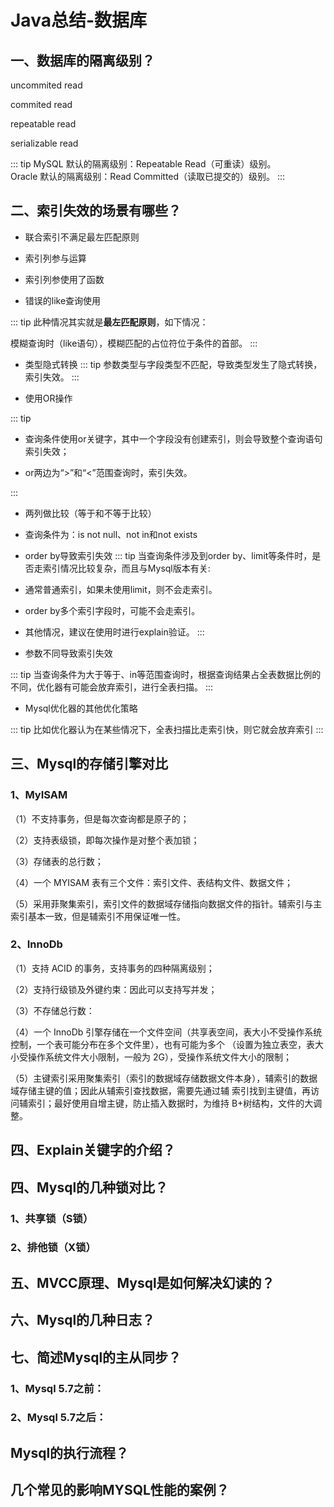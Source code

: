 # Java总结-数据库

## 一、数据库的隔离级别？

uncommited read

commited read

repeatable read

serializable read

::: tip
MySQL 默认的隔离级别：Repeatable Read（可重读）级别。<br>
Oracle 默认的隔离级别：Read Committed（读取已提交的）级别。
:::

## 二、索引失效的场景有哪些？

- 联合索引不满足最左匹配原则

- 索引列参与运算

- 索引列参使用了函数

- 错误的like查询使用

::: tip
此种情况其实就是**最左匹配原则**，如下情况：<br>

模糊查询时（like语句），模糊匹配的占位符位于条件的首部。
:::

- 类型隐式转换
::: tip
参数类型与字段类型不匹配，导致类型发生了隐式转换，索引失效。
:::

- 使用OR操作

::: tip

- 查询条件使用or关键字，其中一个字段没有创建索引，则会导致整个查询语句索引失效；

- or两边为“>”和“<”范围查询时，索引失效。

:::

- 两列做比较（等于和不等于比较）

- 查询条件为：is not null、not in和not exists

- order by导致索引失效
::: tip
当查询条件涉及到order by、limit等条件时，是否走索引情况比较复杂，而且与Mysql版本有关:

- 通常普通索引，如果未使用limit，则不会走索引。

- order by多个索引字段时，可能不会走索引。

- 其他情况，建议在使用时进行explain验证。
:::

- 参数不同导致索引失效

::: tip
当查询条件为大于等于、in等范围查询时，根据查询结果占全表数据比例的不同，优化器有可能会放弃索引，进行全表扫描。
:::

- Mysql优化器的其他优化策略

::: tip
比如优化器认为在某些情况下，全表扫描比走索引快，则它就会放弃索引
:::

## 三、Mysql的存储引擎对比
### 1、MyISAM

（1）不支持事务，但是每次查询都是原子的；

（2）支持表级锁，即每次操作是对整个表加锁；

（3）存储表的总行数；

（4）一个 MYISAM 表有三个文件：索引文件、表结构文件、数据文件；

（5）采用菲聚集索引，索引文件的数据域存储指向数据文件的指针。辅索引与主索引基本一致，但是辅索引不用保证唯一性。

### 2、InnoDb

（1）支持 ACID 的事务，支持事务的四种隔离级别；

（2）支持行级锁及外键约束：因此可以支持写并发；

（3）不存储总行数：

（4）一个 InnoDb 引擎存储在一个文件空间（共享表空间，表大小不受操作系统控制，一个表可能分布在多个文件里），也有可能为多个
（设置为独立表空，表大小受操作系统文件大小限制，一般为 2G），受操作系统文件大小的限制；

（5）主键索引采用聚集索引（索引的数据域存储数据文件本身），辅索引的数据域存储主键的值；因此从辅索引查找数据，需要先通过辅
索引找到主键值，再访问辅索引；最好使用自增主键，防止插入数据时，为维持 B+树结构，文件的大调整。

## 四、Explain关键字的介绍？ 

## 四、Mysql的几种锁对比？ 

### 1、共享锁（S锁）

### 2、排他锁（X锁）

## 五、MVCC原理、Mysql是如何解决幻读的？

## 六、Mysql的几种日志？  

## 七、简述Mysql的主从同步？  

### 1、Mysql 5.7之前：

### 2、Mysql 5.7之后：

## Mysql的执行流程？    

## 几个常见的影响MYSQL性能的案例？
